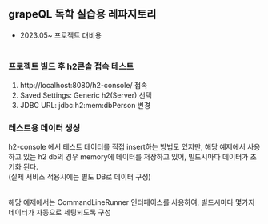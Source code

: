 ## grapeQL 독학 실습용 레파지토리

- 2023.05~ 프로젝트 대비용<br><br>

### 프로젝트 빌드 후 h2콘솔 접속 테스트
1. http://localhost:8080/h2-console/ 접속
2. Saved Settings: Generic h2(Server) 선택
3. JDBC URL: jdbc:h2:mem:dbPerson 변경

### 테스트용 데이터 생성

h2-console 에서 테스트 데이터를 직접 insert하는 방법도 있지만, 해당 예제에서 사용하고 있는 h2 db의 경우 memory에 데이터를 저장하고 있어, 빌드시마다 데이터가 초기화 된다.<br>(실제 서비스 적용시에는 별도 DB로 데이터 구성)<br><br>

해당 예제에서는 CommandLineRunner 인터페이스를 사용하여, 빌드시마다 몇가지 데이터가 자동으로 세팅되도록 구성
